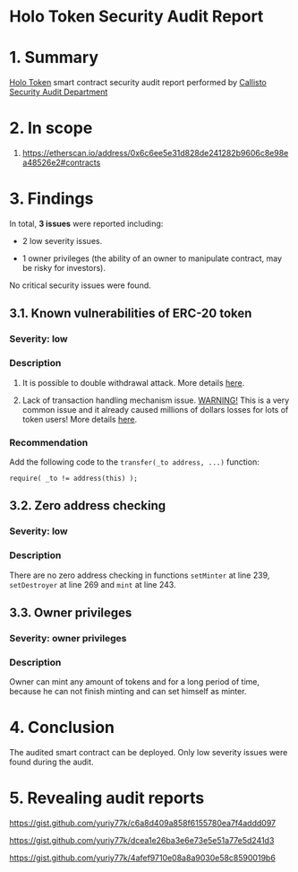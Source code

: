 # Holo Token Security Audit Report

# 1. Summary

[Holo Token](https://etherscan.io/address/0x6c6ee5e31d828de241282b9606c8e98ea48526e2#contracts) smart contract security audit report performed by [Callisto Security Audit Department](https://github.com/EthereumCommonwealth/Auditing)

# 2. In scope

1. https://etherscan.io/address/0x6c6ee5e31d828de241282b9606c8e98ea48526e2#contracts

# 3. Findings

In total, **3 issues** were reported including:

- 2 low severity issues.

- 1 owner privileges (the ability of an owner to manipulate contract, may be risky for investors).

No critical security issues were found.

## 3.1. Known vulnerabilities of ERC-20 token

### Severity: low

### Description

1. It is possible to double withdrawal attack. More details [here](https://docs.google.com/document/d/1YLPtQxZu1UAvO9cZ1O2RPXBbT0mooh4DYKjA_jp-RLM/edit).

2. Lack of transaction handling mechanism issue. [WARNING!](https://gist.github.com/Dexaran/ddb3e89fe64bf2e06ed15fbd5679bd20)  This is a very common issue and it already caused millions of dollars losses for lots of token users! More details [here](https://docs.google.com/document/d/1Feh5sP6oQL1-1NHi-X1dbgT3ch2WdhbXRevDN681Jv4/edit).

### Recommendation

Add the following code to the `transfer(_to address, ...)` function:

```
require( _to != address(this) );

```

## 3.2. Zero address checking

### Severity: low

### Description

There are no zero address checking in functions `setMinter` at line 239, `setDestroyer` at line 269 and `mint` at line 243.

## 3.3. Owner privileges

### Severity: owner privileges

### Description

Owner can mint any amount of tokens and for a long period of time, because he can not finish minting and can set himself as minter.

# 4. Conclusion

The audited smart contract can be deployed. Only low severity issues were found during the audit.

# 5. Revealing audit reports

https://gist.github.com/yuriy77k/c6a8d409a858f6155780ea7f4addd097

https://gist.github.com/yuriy77k/dcea1e26ba3e6e73e5e51a77e5d241d3

https://gist.github.com/yuriy77k/4afef9710e08a8a9030e58c8590019b6
